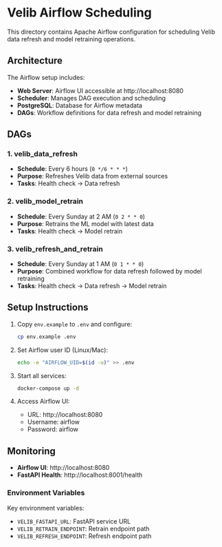 # Velib Airflow Scheduling

This directory contains Apache Airflow configuration for scheduling Velib data refresh and model retraining operations.

## Architecture

The Airflow setup includes:

- **Web Server**: Airflow UI accessible at http://localhost:8080
- **Scheduler**: Manages DAG execution and scheduling
- **PostgreSQL**: Database for Airflow metadata
- **DAGs**: Workflow definitions for data refresh and model retraining

## DAGs

### 1. velib_data_refresh
- **Schedule**: Every 6 hours (`0 */6 * * *`)
- **Purpose**: Refreshes Velib data from external sources
- **Tasks**: Health check → Data refresh

### 2. velib_model_retrain
- **Schedule**: Every Sunday at 2 AM (`0 2 * * 0`)
- **Purpose**: Retrains the ML model with latest data
- **Tasks**: Health check → Model retrain

### 3. velib_refresh_and_retrain
- **Schedule**: Every Sunday at 1 AM (`0 1 * * 0`)
- **Purpose**: Combined workflow for data refresh followed by model retraining
- **Tasks**: Health check → Data refresh → Model retrain

## Setup Instructions

1. Copy `env.example` to `.env` and configure:
   ```bash
   cp env.example .env
   ```

2. Set Airflow user ID (Linux/Mac):
   ```bash
   echo -e "AIRFLOW_UID=$(id -u)" >> .env
   ```

3. Start all services:
   ```bash
   docker-compose up -d
   ```

4. Access Airflow UI:
   - URL: http://localhost:8080
   - Username: airflow
   - Password: airflow

## Monitoring

- **Airflow UI**: http://localhost:8080
- **FastAPI Health**: http://localhost:8001/health



### Environment Variables

Key environment variables:
- `VELIB_FASTAPI_URL`: FastAPI service URL
- `VELIB_RETRAIN_ENDPOINT`: Retrain endpoint path
- `VELIB_REFRESH_ENDPOINT`: Refresh endpoint path
